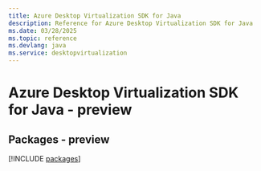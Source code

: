 ```yaml
---
title: Azure Desktop Virtualization SDK for Java
description: Reference for Azure Desktop Virtualization SDK for Java
ms.date: 03/28/2025
ms.topic: reference
ms.devlang: java
ms.service: desktopvirtualization
---
```

# Azure Desktop Virtualization SDK for Java - preview
## Packages - preview
[!INCLUDE [packages](desktop-virtualization-index.md)]